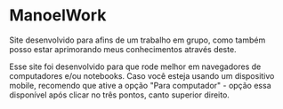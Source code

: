 # ManoelWork

Site  desenvolvido para afins de um trabalho em grupo, como também posso estar aprimorando meus conhecimentos através deste.

Esse site foi desenvolvido para que rode melhor em navegadores de computadores e/ou notebooks. Caso você esteja usando um dispositivo mobile, recomendo que ative a opção "Para computador" - opção essa disponível após clicar no três pontos, canto superior direito.
